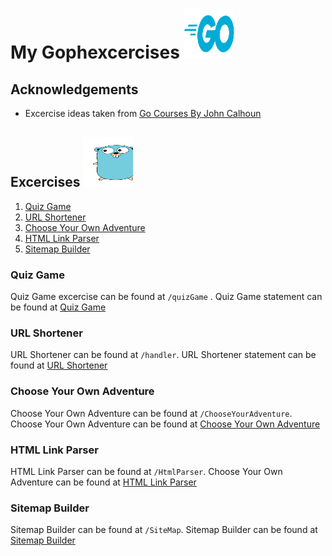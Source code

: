 # My Gophexcercises <img src="/public/golang-1.svg" alt="Gopher" style="height:80px; width:80px;"/>

## Acknowledgements

- Excercise ideas taken from [Go Courses By John Calhoun](https://courses.calhoun.io/courses)

## Excercises <img src="/public/golang-gopher.svg" alt="Gopher" style="height:80px; width:80px;"/>

1. [Quiz Game](#quiz-game) 
2. [URL Shortener](#url-shortener)
3. [Choose Your Own Adventure](#choose-your-own-adventure)
4. [HTML Link Parser](#html-link-parser)
5. [Sitemap Builder](#sitemap-builder)


### Quiz Game
Quiz Game excercise can be found at `/quizGame` . Quiz Game statement can be found at [Quiz Game](https://courses.calhoun.io/lessons/les_goph_01)

### URL Shortener
URL Shortener can be found at `/handler`. URL Shortener statement can be found at [URL Shortener](https://courses.calhoun.io/lessons/les_goph_04)

### Choose Your Own Adventure
Choose Your Own Adventure can be found at `/ChooseYourAdventure`. Choose Your Own Adventure can be found at [Choose Your Own Adventure](https://courses.calhoun.io/lessons/les_goph_06)

### HTML Link Parser
HTML Link Parser can be found at `/HtmlParser`. Choose Your Own Adventure can be found at [HTML Link Parser](https://courses.calhoun.io/lessons/les_goph_16)

### Sitemap Builder
Sitemap Builder can be found at `/SiteMap`. Sitemap Builder can be found at [Sitemap Builder](https://courses.calhoun.io/lessons/les_goph_24)
